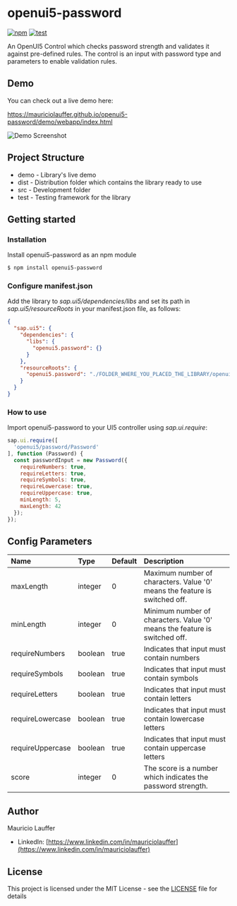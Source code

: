 # openui5-password

[![npm](https://img.shields.io/npm/v/openui5-password)](https://www.npmjs.com/package/openui5-password) [![test](https://github.com/mauriciolauffer/openui5-password/actions/workflows/test.yml/badge.svg)](https://github.com/mauriciolauffer/openui5-password/actions/workflows/test.yml)

An OpenUI5 Control which checks password strength and validates it against pre-defined rules.
The control is an input with password type and parameters to enable validation rules.

## Demo

You can check out a live demo here:

<https://mauriciolauffer.github.io/openui5-password/demo/webapp/index.html>

![Demo Screenshot](./openui5-password.png)

## Project Structure

* demo - Library's live demo
* dist - Distribution folder which contains the library ready to use
* src  - Development folder
* test - Testing framework for the library

## Getting started

### Installation

Install openui5-password as an npm module

```sh
$ npm install openui5-password
```

### Configure manifest.json

Add the library to *sap.ui5/dependencies/libs* and set its path in *sap.ui5/resourceRoots* in your manifest.json file, as follows:

```json
{
  "sap.ui5": {
    "dependencies": {
      "libs": {
        "openui5.password": {}
      }
    },
    "resourceRoots": {
      "openui5.password": "./FOLDER_WHERE_YOU_PLACED_THE_LIBRARY/openui5/password/"
    }
  }
}
```

### How to use

Import openui5-password to your UI5 controller using *sap.ui.require*:

```javascript
sap.ui.require([
  'openui5/password/Password'
], function (Password) {
  const passwordInput = new Password({
    requireNumbers: true,
    requireLetters: true,
    requireSymbols: true,
    requireLowercase: true,
    requireUppercase: true,
    minLength: 5,
    maxLength: 42
  });
});
```

## Config Parameters

| Name | Type | Default| Description
| :---- | :------------------- | :---- | :---------  |
| maxLength | integer | 0 | Maximum number of characters. Value '0' means the feature is switched off.
| minLength | integer | 0 | Minimum number of characters. Value '0' means the feature is switched off.
| requireNumbers | boolean | true | Indicates that input must contain numbers
| requireSymbols | boolean | true | Indicates that input must contain symbols
| requireLetters | boolean | true | Indicates that input must contain letters
| requireLowercase | boolean | true | Indicates that input must contain lowercase letters
| requireUppercase | boolean | true | Indicates that input must contain uppercase letters
| score | integer | 0 | The score is a number which indicates the password strength.

## Author

Mauricio Lauffer

* LinkedIn: [https://www.linkedin.com/in/mauriciolauffer](https://www.linkedin.com/in/mauriciolauffer)

## License

This project is licensed under the MIT License - see the [LICENSE](LICENSE) file for details
